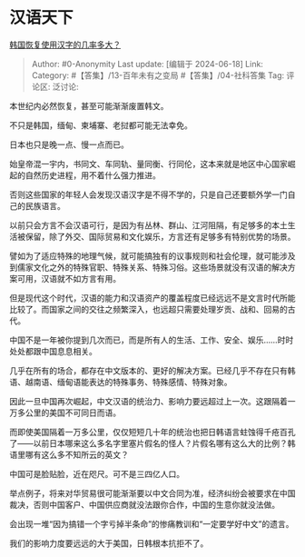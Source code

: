 # 汉语天下
[韩国恢复使用汉字的几率多大？](https://www.zhihu.com/question/61999549/answer/3419158547)

> Author: #0-Anonymity
> Last update: [编辑于 2024-06-18]
> Link:
> Category: #【答集】/13-百年未有之变局 #【答集】/04-社科答集 
> Tag: 
> 评论区:
> 泛讨论:

本世纪内必然恢复，甚至可能渐渐废置韩文。

不只是韩国，缅甸、柬埔寨、老挝都可能无法幸免。

日本也只是晚一点、慢一点而已。

始皇帝混一宇内，书同文、车同轨、量同衡、行同伦，这本来就是地区中心国家崛起的自然历史进程，用不着什么强力推进。

否则这些国家的年轻人会发现汉语汉字是不得不学的，只是自己还要额外学一门自己的民族语言。

以前只会方言不会汉语可行，是因为有丛林、群山、江河阻隔，有足够多的本土生活被保留，除了外交、国际贸易和文化娱乐，方言还有足够多有特别优势的场景。

譬如为了适应特殊的地理气候，就可能搞独有的议事规则和社会伦理，就可能涉及到儒家文化之外的特殊官职、特殊关系、特殊习俗。这些场景就没有汉语的解决方案可用，汉语就不如方言有用。

但是现代这个时代，汉语的能力和汉语资产的覆盖程度已经远远不是文言时代所能比较了。而国家之间的交往之频繁深入，也远超只需要处理岁贡、战和、回易的古代。

中国不是一年被你提到几次而已，而是所有人的生活、工作、安全、娱乐……时时处处都跟中国息息相关。

几乎在所有的场合，都存在中文版本的、更好的解决方案。已经几乎不存在只有韩语、越南语、缅甸语能表达的特殊事务、特殊感情、特殊对象。

因此一旦中国再次崛起，中文汉语的统治力、影响力要远超过上一次。这跟隔着一万多公里的美国不可同日而语。

而即使美国隔着一万多公里，仅仅短短几十年的统治也把日韩语言蛀蚀得千疮百孔了——以前日本哪来这么多名字里塞片假名的怪人？片假名哪有这么大的比例？韩语里哪有这么多不知所云的英文？

中国可是脸贴脸，近在咫尺。可不是三四亿人口。

举点例子，将来对华贸易很可能渐渐要以中文合同为准，经济纠纷会被要求在中国裁决，否则中国客户、中国供应商就没法跟你合作，中国的生意你就没法做。

会出现一堆“因为搞错一个字亏掉半条命”的惨痛教训和“一定要学好中文”的遗言。

我们的影响力度要远远的大于美国，日韩根本抗拒不了。